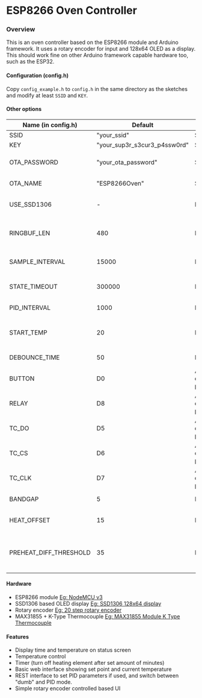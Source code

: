 # ESP8266 Oven Controller
### Overview
This is an oven controller based on the ESP8266 module and Arduino framework.
It uses a rotary encoder for input and 128x64 OLED as a display. This should work fine on other Arduino framework capable hardware too, such as the ESP32.

#### Configuration (config.h)
Copy `config_example.h` to `config.h` in the same directory as the sketches and modify at least `SSID` and `KEY`.

#### Other options
| Name (in config.h) | Default | Type | Description |
|--------------------|---------|------|-------------|
| SSID               |"your_ssid" | String | Wifi Network name (SSID) |
| KEY                |"your_sup3r_s3cur3_p4ssw0rd" | String | WiFi Password/Key |
| OTA_PASSWORD       | "your_ota_password" | String | OTA password used to update from Arduino IDE over the air |
| OTA_NAME           | "ESP8266Oven" | String | Name of device (should show up in Arduino IDE) |
| USE_SSD1306        | -       | Define | Use SSD1306 display, recommended. Display code stubbed out if not defined |
| RINGBUF_LEN        | 480 | Integer | Length of Ring Buffer for measurements (depends on available RAM, default was found to be sensible) |
| SAMPLE_INTERVAL    |15000 | Integer | Milliseconds between taking measurements (Default 15s) |
| STATE_TIMEOUT      |300000| Integer | State timeout (ms), go back to status screen after this time (Default 30s) |
| PID_INTERVAL       | 1000 | Integer | Time (ms) between PID loop executions (Default 1s) |
| START_TEMP         | 20   | Integer | Default starting temperature (Celsius) when setting via rotary encode (Default 20°C) |
| DEBOUNCE_TIME      | 50   | Integer | Debounce time (ms), this should be fine as default |
| BUTTON             | D0   | Arduino data pin | Button attached to this arduino pin |
| RELAY              | D8   | Arduino data pin | Element relay pin |
| TC_DO              | D5   | Arduino data pin | Thermocouple data pin |
| TC_CS              | D6   | Arduino data pin | Thermocouple chip select |
| TC_CLK             | D7   | Arduino data pin | Thermocouple clk pin |
| BANDGAP            | 5    | Integer | Hysteresis for on/off switching |
| HEAT_OFFSET        | 15   | Integer | If temp goes below setpoint-HEAT_OFFSET, activate element|
| PREHEAT_DIFF_THRESHOLD |35| Integer | If within PREHEAT_DIFF_THRESHOLD degrees of setpoint switch to PID mode, was an attempt to speed up pre-heating |


#### Hardware
- ESP8266 module [Eg: NodeMCU v3](https://www.aliexpress.com/item/ESP8266-CH340G-CH340-G-NodeMcu-V3-Lua-Wireless-WIFI-Module-Connector-Development-Board-CP2102-Based-ESP/32893723423.html)
- SSD1306 based OLED display [Eg: SSD1306 128x64 display](https://www.aliexpress.com/item/0-96-inch-IIC-Serial-Yellow-Blue-OLED-Display-Module-128X64-I2C-SSD1306-12864-LCD-Screen/32902463963.html)
- Rotary encoder [Eg: 20 step rotary encoder](http://www.communica.co.za/Catalog/Details/P0539677265)
- MAX31855 + K-Type Thermocouple [Eg: MAX31855 Module K Type Thermocouple](https://www.aliexpress.com/item/MAX31855-Module-K-Type-Thermocouple-temp-Sensor-new-0-800-Degrees-Temperature-measurement-module/32747807971.html)

#### Features
- Display time and temperature on status screen
- Temperature control
- Timer (turn off heating element after set amount of minutes)
- Basic web interface showing set point and current temperature
- REST interface to set PID parameters if used, and switch between "dumb" and PID mode.
- Simple rotary encoder controlled based UI
